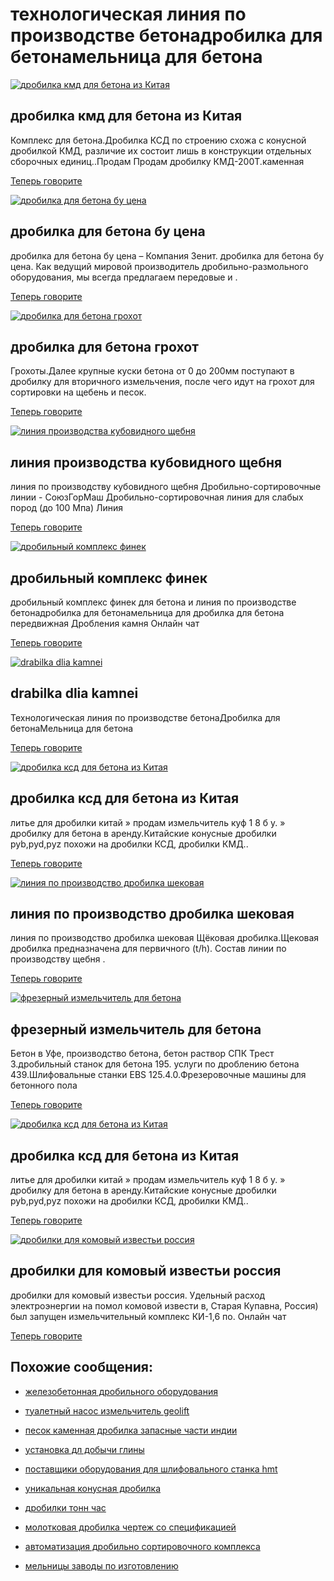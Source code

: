 # технологическая линия по производстве бетонадробилка для бетонамельница для бетона
<a href="https://ru.ecuriezuff.be/products/" target="_blank">![дробилка кмд для бетона из Китая](https://github.com/millmachine/images/raw/main/561.jpg)</a>
## дробилка кмд для бетона из Китая
Комплекс для бетона.Дробилка КСД по строению схожа с конусной дробилкой КМД, различие их состоит лишь в конструкции отдельных сборочных единиц..Продам Продам дробилку КМД-200Т.каменная 
<a href="https://ru.ecuriezuff.be/products/" target="_blank">Теперь говорите</a>
<a href="https://ru.ecuriezuff.be/products/" target="_blank">![дробилка для бетона бу цена](https://github.com/millmachine/images/raw/main/713.jpg)</a>
## дробилка для бетона бу цена
дробилка для бетона бу цена – Компания Зенит. дробилка для бетона бу цена. Как ведущий мировой производитель дробильно-размольного оборудования, мы всегда предлагаем передовые и .
<a href="https://ru.ecuriezuff.be/products/" target="_blank">Теперь говорите</a>
<a href="https://ru.ecuriezuff.be/products/" target="_blank">![дробилка для бетона грохот](https://github.com/millmachine/images/raw/main/587.jpg)</a>
## дробилка для бетона грохот
Грохоты.Далее крупные куски бетона от 0 до 200мм поступают в дробилку для вторичного измельчения, после чего идут на грохот для сортировки на щебень и песок.
<a href="https://ru.ecuriezuff.be/products/" target="_blank">Теперь говорите</a>
<a href="https://ru.ecuriezuff.be/products/" target="_blank">![линия производства кубовидного щебня](https://github.com/millmachine/images/raw/main/89.jpg)</a>
## линия производства кубовидного щебня
линия по производству кубовидного щебня Дробильно-сортировочные линии - СоюзГорМаш Дробильно-сортировочная линия для слабых пород (до 100 Мпа) Линия 
<a href="https://ru.ecuriezuff.be/products/" target="_blank">Теперь говорите</a>
<a href="https://ru.ecuriezuff.be/products/" target="_blank">![дробильный комплекс финек](https://github.com/millmachine/images/raw/main/671.jpg)</a>
## дробильный комплекс финек
дробильный комплекс финек для бетона и линия по производстве бетонадробилка для бетонамельница для дробилка для бетона передвижная Дробления камня  Онлайн чат
<a href="https://ru.ecuriezuff.be/products/" target="_blank">Теперь говорите</a>
<a href="https://ru.ecuriezuff.be/products/" target="_blank">![drabilka dlia kamnei](https://github.com/millmachine/images/raw/main/47.jpg)</a>
## drabilka dlia kamnei
Технологическая линия по производстве бетонаДробилка для бетонаМельница для бетона 
<a href="https://ru.ecuriezuff.be/products/" target="_blank">Теперь говорите</a>
<a href="https://ru.ecuriezuff.be/products/" target="_blank">![дробилка ксд для бетона из Китая](https://github.com/millmachine/images/raw/main/327.jpg)</a>
## дробилка ксд для бетона из Китая
литье для дробилки китай » продам измельчитель куф 1 8 б у. » дробилку для бетона в аренду.Китайские конусные дробилки pyb,pyd,pyz похожи на дробилки КСД, дробилки КМД..
<a href="https://ru.ecuriezuff.be/products/" target="_blank">Теперь говорите</a>
<a href="https://ru.ecuriezuff.be/products/" target="_blank">![линия по производство дробилка шековая](https://github.com/millmachine/images/raw/main/91.jpg)</a>
## линия по производство дробилка шековая
линия по производство дробилка шековая Щёковая дробилка.Щековая дробилка предназначена для первичного (t/h). Состав линии по производству щебня .
<a href="https://ru.ecuriezuff.be/products/" target="_blank">Теперь говорите</a>
<a href="https://ru.ecuriezuff.be/products/" target="_blank">![фрезерный измельчитель для бетона](https://github.com/millmachine/images/raw/main/272.jpg)</a>
## фрезерный измельчитель для бетона
Бетон в Уфе, производство бетона, бетон раствор СПК Трест 3.дробильный станок для бетона 195. услуги по дроблению бетона 439.Шлифовальные станки EBS 125.4.0.Фрезеровочные машины для бетонного пола 
<a href="https://ru.ecuriezuff.be/products/" target="_blank">Теперь говорите</a>
<a href="https://ru.ecuriezuff.be/products/" target="_blank">![дробилка ксд для бетона из Китая](https://github.com/millmachine/images/raw/main/178.jpg)</a>
## дробилка ксд для бетона из Китая
литье для дробилки китай » продам измельчитель куф 1 8 б у. » дробилку для бетона в аренду.Китайские конусные дробилки pyb,pyd,pyz похожи на дробилки КСД, дробилки КМД..
<a href="https://ru.ecuriezuff.be/products/" target="_blank">Теперь говорите</a>
<a href="https://ru.ecuriezuff.be/products/" target="_blank">![дробилки для комовый известьи россия](https://github.com/millmachine/images/raw/main/481.jpg)</a>
## дробилки для комовый известьи россия
дробилки для комовый известьи россия. Удельный расход электроэнергии на помол комовой извести в, Старая Купавна, Россия) был запущен измельчительный комплекс КИ-1,6 по. Онлайн чат
<a href="https://ru.ecuriezuff.be/products/" target="_blank">Теперь говорите</a>
## Похожие сообщения:
* [железобетонная дробильного оборудования](%D0%B6%D0%B5%D0%BB%D0%B5%D0%B7%D0%BE%D0%B1%D0%B5%D1%82%D0%BE%D0%BD%D0%BD%D0%B0%D1%8F%20%D0%B4%D1%80%D0%BE%D0%B1%D0%B8%D0%BB%D1%8C%D0%BD%D0%BE%D0%B3%D0%BE%20%D0%BE%D0%B1%D0%BE%D1%80%D1%83%D0%B4%D0%BE%D0%B2%D0%B0%D0%BD%D0%B8%D1%8F.md)
* [туалетный насос измельчитель geolift](%D1%82%D1%83%D0%B0%D0%BB%D0%B5%D1%82%D0%BD%D1%8B%D0%B9%20%D0%BD%D0%B0%D1%81%D0%BE%D1%81%20%D0%B8%D0%B7%D0%BC%D0%B5%D0%BB%D1%8C%D1%87%D0%B8%D1%82%D0%B5%D0%BB%D1%8C%20geolift.md)
* [песок каменная дробилка запасные части индии](%D0%BF%D0%B5%D1%81%D0%BE%D0%BA%20%D0%BA%D0%B0%D0%BC%D0%B5%D0%BD%D0%BD%D0%B0%D1%8F%20%D0%B4%D1%80%D0%BE%D0%B1%D0%B8%D0%BB%D0%BA%D0%B0%20%D0%B7%D0%B0%D0%BF%D0%B0%D1%81%D0%BD%D1%8B%D0%B5%20%D1%87%D0%B0%D1%81%D1%82%D0%B8%20%D0%B8%D0%BD%D0%B4%D0%B8%D0%B8.md)
* [установка дл добычи глины](%D1%83%D1%81%D1%82%D0%B0%D0%BD%D0%BE%D0%B2%D0%BA%D0%B0%20%D0%B4%D0%BB%20%D0%B4%D0%BE%D0%B1%D1%8B%D1%87%D0%B8%20%D0%B3%D0%BB%D0%B8%D0%BD%D1%8B.md)
* [поставщики оборудования для шлифовального станка hmt](%D0%BF%D0%BE%D1%81%D1%82%D0%B0%D0%B2%D1%89%D0%B8%D0%BA%D0%B8%20%D0%BE%D0%B1%D0%BE%D1%80%D1%83%D0%B4%D0%BE%D0%B2%D0%B0%D0%BD%D0%B8%D1%8F%20%D0%B4%D0%BB%D1%8F%20%D1%88%D0%BB%D0%B8%D1%84%D0%BE%D0%B2%D0%B0%D0%BB%D1%8C%D0%BD%D0%BE%D0%B3%D0%BE%20%D1%81%D1%82%D0%B0%D0%BD%D0%BA%D0%B0%20hmt.md)
* [уникальная конусная дробилка](%D1%83%D0%BD%D0%B8%D0%BA%D0%B0%D0%BB%D1%8C%D0%BD%D0%B0%D1%8F%20%D0%BA%D0%BE%D0%BD%D1%83%D1%81%D0%BD%D0%B0%D1%8F%20%D0%B4%D1%80%D0%BE%D0%B1%D0%B8%D0%BB%D0%BA%D0%B0.md)
* [дробилки тонн час](%D0%B4%D1%80%D0%BE%D0%B1%D0%B8%D0%BB%D0%BA%D0%B8%20%D1%82%D0%BE%D0%BD%D0%BD%20%D1%87%D0%B0%D1%81.md)
* [молотковая дробилка чертеж со спецификацией](%D0%BC%D0%BE%D0%BB%D0%BE%D1%82%D0%BA%D0%BE%D0%B2%D0%B0%D1%8F%20%D0%B4%D1%80%D0%BE%D0%B1%D0%B8%D0%BB%D0%BA%D0%B0%20%D1%87%D0%B5%D1%80%D1%82%D0%B5%D0%B6%20%D1%81%D0%BE%20%D1%81%D0%BF%D0%B5%D1%86%D0%B8%D1%84%D0%B8%D0%BA%D0%B0%D1%86%D0%B8%D0%B5%D0%B9.md)
* [автоматизация дробильно сортировочного комплекса](%D0%B0%D0%B2%D1%82%D0%BE%D0%BC%D0%B0%D1%82%D0%B8%D0%B7%D0%B0%D1%86%D0%B8%D1%8F%20%D0%B4%D1%80%D0%BE%D0%B1%D0%B8%D0%BB%D1%8C%D0%BD%D0%BE%20%D1%81%D0%BE%D1%80%D1%82%D0%B8%D1%80%D0%BE%D0%B2%D0%BE%D1%87%D0%BD%D0%BE%D0%B3%D0%BE%20%D0%BA%D0%BE%D0%BC%D0%BF%D0%BB%D0%B5%D0%BA%D1%81%D0%B0.md)
* [мельницы заводы по изготовлению](%D0%BC%D0%B5%D0%BB%D1%8C%D0%BD%D0%B8%D1%86%D1%8B%20%D0%B7%D0%B0%D0%B2%D0%BE%D0%B4%D1%8B%20%D0%BF%D0%BE%20%D0%B8%D0%B7%D0%B3%D0%BE%D1%82%D0%BE%D0%B2%D0%BB%D0%B5%D0%BD%D0%B8%D1%8E.md)
